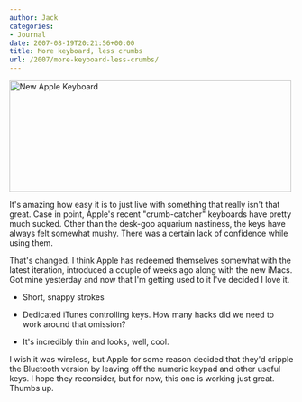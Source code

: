 ```yaml
---
author: Jack
categories:
- Journal
date: 2007-08-19T20:21:56+00:00
title: More keyboard, less crumbs
url: /2007/more-keyboard-less-crumbs/
---
```


[<img src="http://farm2.static.flickr.com/1033/1176203319_eb7a7ad1ed.jpg" width="500" height="197" alt="New Apple Keyboard" />][1] 

It's amazing how easy it is to just live with something that really isn't that great. Case in point, Apple's recent "crumb-catcher" keyboards have pretty much sucked. Other than the desk-goo aquarium nastiness, the keys have always felt somewhat mushy. There was a certain lack of confidence while using them. 

That's changed. I think Apple has redeemed themselves somewhat with the latest iteration, introduced a couple of weeks ago along with the new iMacs. Got mine yesterday and now that I'm getting used to it I've decided I love it. 

* Short, snappy strokes
  

  
* Dedicated iTunes controlling keys. How many hacks did we need to work around that omission?
  

  
* It's incredibly thin and looks, well, cool. 

I wish it was wireless, but Apple for some reason decided that they'd cripple the Bluetooth version by leaving off the numeric keypad and other useful keys. I hope they reconsider, but for now, this one is working just great. Thumbs up.

 [1]: http://www.flickr.com/photos/jbaty/1176203319/ "Photo Sharing"